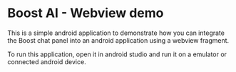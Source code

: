 # Boost AI - Webview demo

This is a simple android application to demonstrate how you can integrate the Boost chat panel into an android application using a webview fragment.

To run this application, open it in android studio and run it on a emulator or connected android device.
